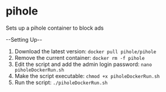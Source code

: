 # pihole
Sets up a pihole container to block ads
 
--Setting Up--

1. Download the latest version: `docker pull pihole/pihole`
2. Remove the current container: `docker rm -f pihole`
3. Edit the script and add the admin login password: `nano piholeDockerRun.sh`
4. Make the script executable: `chmod +x piholeDockerRun.sh`
5. Run the script: `./piholeDockerRun.sh`
